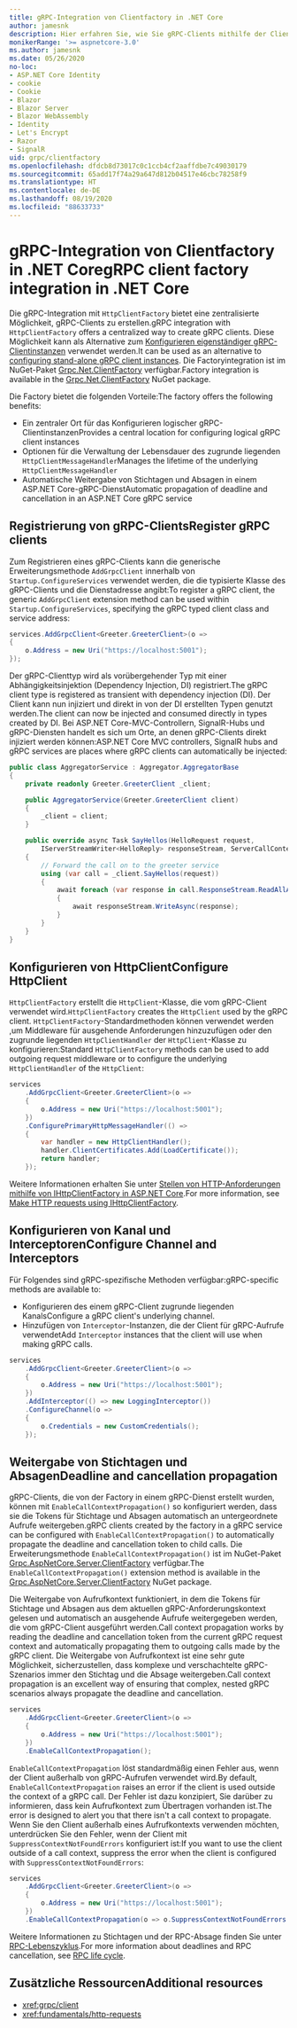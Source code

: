 ```yaml
---
title: gRPC-Integration von Clientfactory in .NET Core
author: jamesnk
description: Hier erfahren Sie, wie Sie gRPC-Clients mithilfe der Clientfactory erstellen.
monikerRange: '>= aspnetcore-3.0'
ms.author: jamesnk
ms.date: 05/26/2020
no-loc:
- ASP.NET Core Identity
- cookie
- Cookie
- Blazor
- Blazor Server
- Blazor WebAssembly
- Identity
- Let's Encrypt
- Razor
- SignalR
uid: grpc/clientfactory
ms.openlocfilehash: dfdcb8d73017c0c1ccb4cf2aaffdbe7c49030179
ms.sourcegitcommit: 65add17f74a29a647d812b04517e46cbc78258f9
ms.translationtype: HT
ms.contentlocale: de-DE
ms.lasthandoff: 08/19/2020
ms.locfileid: "88633733"
---
```

# <a name="grpc-client-factory-integration-in-net-core"></a><span data-ttu-id="d2d80-103">gRPC-Integration von Clientfactory in .NET Core</span><span class="sxs-lookup"><span data-stu-id="d2d80-103">gRPC client factory integration in .NET Core</span></span>

<span data-ttu-id="d2d80-104">Die gRPC-Integration mit `HttpClientFactory` bietet eine zentralisierte Möglichkeit, gRPC-Clients zu erstellen.</span><span class="sxs-lookup"><span data-stu-id="d2d80-104">gRPC integration with `HttpClientFactory` offers a centralized way to create gRPC clients.</span></span> <span data-ttu-id="d2d80-105">Diese Möglichkeit kann als Alternative zum [Konfigurieren eigenständiger gRPC-Clientinstanzen](xref:grpc/client) verwendet werden.</span><span class="sxs-lookup"><span data-stu-id="d2d80-105">It can be used as an alternative to [configuring stand-alone gRPC client instances](xref:grpc/client).</span></span> <span data-ttu-id="d2d80-106">Die Factoryintegration ist im NuGet-Paket [Grpc.Net.ClientFactory](https://www.nuget.org/packages/Grpc.Net.ClientFactory) verfügbar.</span><span class="sxs-lookup"><span data-stu-id="d2d80-106">Factory integration is available in the [Grpc.Net.ClientFactory](https://www.nuget.org/packages/Grpc.Net.ClientFactory) NuGet package.</span></span>

<span data-ttu-id="d2d80-107">Die Factory bietet die folgenden Vorteile:</span><span class="sxs-lookup"><span data-stu-id="d2d80-107">The factory offers the following benefits:</span></span>

* <span data-ttu-id="d2d80-108">Ein zentraler Ort für das Konfigurieren logischer gRPC-Clientinstanzen</span><span class="sxs-lookup"><span data-stu-id="d2d80-108">Provides a central location for configuring logical gRPC client instances</span></span>
* <span data-ttu-id="d2d80-109">Optionen für die Verwaltung der Lebensdauer des zugrunde liegenden `HttpClientMessageHandler`</span><span class="sxs-lookup"><span data-stu-id="d2d80-109">Manages the lifetime of the underlying `HttpClientMessageHandler`</span></span>
* <span data-ttu-id="d2d80-110">Automatische Weitergabe von Stichtagen und Absagen in einem ASP.NET Core-gRPC-Dienst</span><span class="sxs-lookup"><span data-stu-id="d2d80-110">Automatic propagation of deadline and cancellation in an ASP.NET Core gRPC service</span></span>

## <a name="register-grpc-clients"></a><span data-ttu-id="d2d80-111">Registrierung von gRPC-Clients</span><span class="sxs-lookup"><span data-stu-id="d2d80-111">Register gRPC clients</span></span>

<span data-ttu-id="d2d80-112">Zum Registrieren eines gRPC-Clients kann die generische Erweiterungsmethode `AddGrpcClient` innerhalb von `Startup.ConfigureServices` verwendet werden, die die typisierte Klasse des gRPC-Clients und die Dienstadresse angibt:</span><span class="sxs-lookup"><span data-stu-id="d2d80-112">To register a gRPC client, the generic `AddGrpcClient` extension method can be used within `Startup.ConfigureServices`, specifying the gRPC typed client class and service address:</span></span>

```csharp
services.AddGrpcClient<Greeter.GreeterClient>(o =>
{
    o.Address = new Uri("https://localhost:5001");
});
```

<span data-ttu-id="d2d80-113">Der gRPC-Clienttyp wird als vorübergehender Typ mit einer Abhängigkeitsinjektion (Dependency Injection, DI) registriert.</span><span class="sxs-lookup"><span data-stu-id="d2d80-113">The gRPC client type is registered as transient with dependency injection (DI).</span></span> <span data-ttu-id="d2d80-114">Der Client kann nun injiziert und direkt in von der DI erstellten Typen genutzt werden.</span><span class="sxs-lookup"><span data-stu-id="d2d80-114">The client can now be injected and consumed directly in types created by DI.</span></span> <span data-ttu-id="d2d80-115">Bei ASP.NET Core-MVC-Controllern, SignalR-Hubs und gRPC-Diensten handelt es sich um Orte, an denen gRPC-Clients direkt injiziert werden können:</span><span class="sxs-lookup"><span data-stu-id="d2d80-115">ASP.NET Core MVC controllers, SignalR hubs and gRPC services are places where gRPC clients can automatically be injected:</span></span>

```csharp
public class AggregatorService : Aggregator.AggregatorBase
{
    private readonly Greeter.GreeterClient _client;

    public AggregatorService(Greeter.GreeterClient client)
    {
        _client = client;
    }

    public override async Task SayHellos(HelloRequest request,
        IServerStreamWriter<HelloReply> responseStream, ServerCallContext context)
    {
        // Forward the call on to the greeter service
        using (var call = _client.SayHellos(request))
        {
            await foreach (var response in call.ResponseStream.ReadAllAsync())
            {
                await responseStream.WriteAsync(response);
            }
        }
    }
}
```

## <a name="configure-httpclient"></a><span data-ttu-id="d2d80-116">Konfigurieren von HttpClient</span><span class="sxs-lookup"><span data-stu-id="d2d80-116">Configure HttpClient</span></span>

<span data-ttu-id="d2d80-117">`HttpClientFactory` erstellt die `HttpClient`-Klasse, die vom gRPC-Client verwendet wird.</span><span class="sxs-lookup"><span data-stu-id="d2d80-117">`HttpClientFactory` creates the `HttpClient` used by the gRPC client.</span></span> <span data-ttu-id="d2d80-118">`HttpClientFactory`-Standardmethoden können verwendet werden ,um Middleware für ausgehende Anforderungen hinzuzufügen oder den zugrunde liegenden `HttpClientHandler` der `HttpClient`-Klasse zu konfigurieren:</span><span class="sxs-lookup"><span data-stu-id="d2d80-118">Standard `HttpClientFactory` methods can be used to add outgoing request middleware or to configure the underlying `HttpClientHandler` of the `HttpClient`:</span></span>

```csharp
services
    .AddGrpcClient<Greeter.GreeterClient>(o =>
    {
        o.Address = new Uri("https://localhost:5001");
    })
    .ConfigurePrimaryHttpMessageHandler(() =>
    {
        var handler = new HttpClientHandler();
        handler.ClientCertificates.Add(LoadCertificate());
        return handler;
    });
```

<span data-ttu-id="d2d80-119">Weitere Informationen erhalten Sie unter [Stellen von HTTP-Anforderungen mithilfe von IHttpClientFactory in ASP.NET Core](xref:fundamentals/http-requests).</span><span class="sxs-lookup"><span data-stu-id="d2d80-119">For more information, see [Make HTTP requests using IHttpClientFactory](xref:fundamentals/http-requests).</span></span>

## <a name="configure-channel-and-interceptors"></a><span data-ttu-id="d2d80-120">Konfigurieren von Kanal und Interceptoren</span><span class="sxs-lookup"><span data-stu-id="d2d80-120">Configure Channel and Interceptors</span></span>

<span data-ttu-id="d2d80-121">Für Folgendes sind gRPC-spezifische Methoden verfügbar:</span><span class="sxs-lookup"><span data-stu-id="d2d80-121">gRPC-specific methods are available to:</span></span>

* <span data-ttu-id="d2d80-122">Konfigurieren des einem gRPC-Client zugrunde liegenden Kanals</span><span class="sxs-lookup"><span data-stu-id="d2d80-122">Configure a gRPC client's underlying channel.</span></span>
* <span data-ttu-id="d2d80-123">Hinzufügen von `Interceptor`-Instanzen, die der Client für gRPC-Aufrufe verwendet</span><span class="sxs-lookup"><span data-stu-id="d2d80-123">Add `Interceptor` instances that the client will use when making gRPC calls.</span></span>

```csharp
services
    .AddGrpcClient<Greeter.GreeterClient>(o =>
    {
        o.Address = new Uri("https://localhost:5001");
    })
    .AddInterceptor(() => new LoggingInterceptor())
    .ConfigureChannel(o =>
    {
        o.Credentials = new CustomCredentials();
    });
```

## <a name="deadline-and-cancellation-propagation"></a><span data-ttu-id="d2d80-124">Weitergabe von Stichtagen und Absagen</span><span class="sxs-lookup"><span data-stu-id="d2d80-124">Deadline and cancellation propagation</span></span>

<span data-ttu-id="d2d80-125">gRPC-Clients, die von der Factory in einem gRPC-Dienst erstellt wurden, können mit `EnableCallContextPropagation()` so konfiguriert werden, dass sie die Tokens für Stichtage und Absagen automatisch an untergeordnete Aufrufe weitergeben.</span><span class="sxs-lookup"><span data-stu-id="d2d80-125">gRPC clients created by the factory in a gRPC service can be configured with `EnableCallContextPropagation()` to automatically propagate the deadline and cancellation token to child calls.</span></span> <span data-ttu-id="d2d80-126">Die Erweiterungsmethode `EnableCallContextPropagation()` ist im NuGet-Paket [Grpc.AspNetCore.Server.ClientFactory](https://www.nuget.org/packages/Grpc.AspNetCore.Server.ClientFactory) verfügbar.</span><span class="sxs-lookup"><span data-stu-id="d2d80-126">The `EnableCallContextPropagation()` extension method is available in the [Grpc.AspNetCore.Server.ClientFactory](https://www.nuget.org/packages/Grpc.AspNetCore.Server.ClientFactory) NuGet package.</span></span>

<span data-ttu-id="d2d80-127">Die Weitergabe von Aufrufkontext funktioniert, in dem die Tokens für Stichtage und Absagen aus dem aktuellen gRPC-Anforderungskontext gelesen und automatisch an ausgehende Aufrufe weitergegeben werden, die vom gRPC-Client ausgeführt werden.</span><span class="sxs-lookup"><span data-stu-id="d2d80-127">Call context propagation works by reading the deadline and cancellation token from the current gRPC request context and automatically propagating them to outgoing calls made by the gRPC client.</span></span> <span data-ttu-id="d2d80-128">Die Weitergabe von Aufrufkontext ist eine sehr gute Möglichkeit, sicherzustellen, dass komplexe und verschachtelte gRPC-Szenarios immer den Stichtag und die Absage weitergeben.</span><span class="sxs-lookup"><span data-stu-id="d2d80-128">Call context propagation is an excellent way of ensuring that complex, nested gRPC scenarios always propagate the deadline and cancellation.</span></span>

```csharp
services
    .AddGrpcClient<Greeter.GreeterClient>(o =>
    {
        o.Address = new Uri("https://localhost:5001");
    })
    .EnableCallContextPropagation();
```

<span data-ttu-id="d2d80-129">`EnableCallContextPropagation` löst standardmäßig einen Fehler aus, wenn der Client außerhalb von gRPC-Aufrufen verwendet wird.</span><span class="sxs-lookup"><span data-stu-id="d2d80-129">By default, `EnableCallContextPropagation` raises an error if the client is used outside the context of a gRPC call.</span></span> <span data-ttu-id="d2d80-130">Der Fehler ist dazu konzipiert, Sie darüber zu informieren, dass kein Aufrufkontext zum Übertragen vorhanden ist.</span><span class="sxs-lookup"><span data-stu-id="d2d80-130">The error is designed to alert you that there isn't a call context to propagate.</span></span> <span data-ttu-id="d2d80-131">Wenn Sie den Client außerhalb eines Aufrufkontexts verwenden möchten, unterdrücken Sie den Fehler, wenn der Client mit `SuppressContextNotFoundErrors` konfiguriert ist:</span><span class="sxs-lookup"><span data-stu-id="d2d80-131">If you want to use the client outside of a call context, suppress the error when the client is configured with `SuppressContextNotFoundErrors`:</span></span>

```csharp
services
    .AddGrpcClient<Greeter.GreeterClient>(o =>
    {
        o.Address = new Uri("https://localhost:5001");
    })
    .EnableCallContextPropagation(o => o.SuppressContextNotFoundErrors = true);
```

<span data-ttu-id="d2d80-132">Weitere Informationen zu Stichtagen und der RPC-Absage finden Sie unter [RPC-Lebenszyklus](https://www.grpc.io/docs/guides/concepts/#rpc-life-cycle).</span><span class="sxs-lookup"><span data-stu-id="d2d80-132">For more information about deadlines and RPC cancellation, see [RPC life cycle](https://www.grpc.io/docs/guides/concepts/#rpc-life-cycle).</span></span>

## <a name="additional-resources"></a><span data-ttu-id="d2d80-133">Zusätzliche Ressourcen</span><span class="sxs-lookup"><span data-stu-id="d2d80-133">Additional resources</span></span>

* <xref:grpc/client>
* <xref:fundamentals/http-requests>
